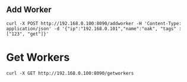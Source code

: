 ## Add Worker

`curl -X POST http://192.168.0.100:8090/addworker -H 'Content-Type: application/json' -d '{"ip":"192.168.0.101","name":"oak", "tags" : ["123", "get"]}'`

# Get Workers

`curl -X GET http://192.168.0.100:8090/getworkers`